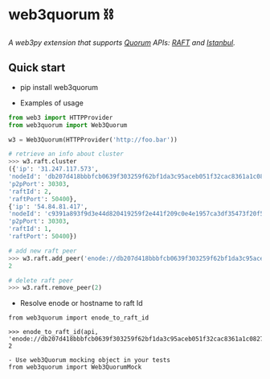 # web3quorum ⛓

_A web3py extension that supports [Quorum](https://www.goquorum.com/) APIs: [RAFT](https://docs.goquorum.com/en/latest/Consensus/raft/) and [Istanbul](https://docs.goquorum.com/en/latest/Consensus/ibft/istanbul-rpc-api/)._

## Quick start

   - pip install web3quorum

   - Examples of usage

   ```python
   from web3 import HTTPProvider
   from web3quorum import Web3Quorum
   
   w3 = Web3Quorum(HTTPProvider('http://foo.bar'))
   
   # retrieve an info about cluster
   >>> w3.raft.cluster
   ({'ip': '31.247.117.573',
  'nodeId': 'db207d418bbbfcb0639f303259f62bf1da3c95aceb051f32cac8361a1c08276f4296f8e3f57833caac9c2aaa28a90158bf6eaf3f8ad602ac27a3e0ed6c8c765c',
  'p2pPort': 30303,
  'raftId': 2,
  'raftPort': 50400},
 {'ip': '54.84.81.417',
  'nodeId': 'c9391a893f9d3e44d820419259f2e441f209c0e4e1957ca3df35473f20f529c3c94fecb1e1c37e3bb0f15b74defd0db3c72a1b83d5f2d65d34dd7d255efdba0c',
  'p2pPort': 30303,
  'raftId': 1,
  'raftPort': 50400})
  
  # add new raft peer
  >>> w3.raft.add_peer('enode://db207d418bbbfcb0639f303259f62bf1da3c95aceb051f32cac8361a1c08276f4296f8e3f57833caac9c2aaa28a90158bf6eaf3f8ad602ac27a3e0ed6c8c765c@1.1.1.1:30303?discport=0&raftport=50400')
  2
  
  # delete raft peer
  >>> w3.raft.remove_peer(2)

  ```
  - Resolve enode or hostname to raft Id
  ```
  from web3quorum import enode_to_raft_id
  
  >>> enode_to_raft_id(api, 'enode://db207d418bbbfcb0639f303259f62bf1da3c95aceb051f32cac8361a1c08276f4296f8e3f57833caac9c2aaa28a90158bf6eaf3f8ad602ac27a3e0ed6c8c765c@1.1.1.1:30303')
  2
  
  - Use web3Quorum mocking object in your tests
  from web3quorum import Web3QuorumMock
  
  
  ```
